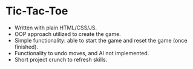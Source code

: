 # Tic-Tac-Toe

- Written with plain HTML/CSS/JS.
- OOP approach utilized to create the game.
- Simple functionality: able to start the game and reset the game (once finished).
- Functionality to undo moves, and AI not implemented.
- Short project crunch to refresh skills.
